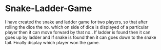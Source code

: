# Snake-Ladder-Game
I have created the snake and ladder game for two players, so that after rolling the dice the no. which on side of dice is displayed of a particular player then it can move forward by that no.. If ladder is found then it can goes up by ladder and if snake is found then it can goes down to the snake tail. Finally display which player won the game.
